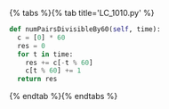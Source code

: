 {% tabs %}{% tab title='LC_1010.py' %}

```py
def numPairsDivisibleBy60(self, time):
  c = [0] * 60
  res = 0
  for t in time:
    res += c[-t % 60]
    c[t % 60] += 1
  return res
```

{% endtab %}{% endtabs %}
